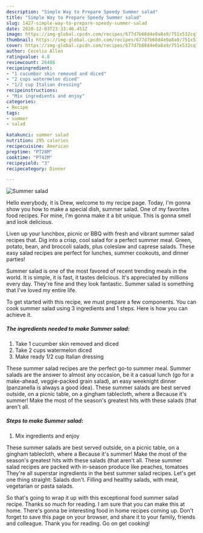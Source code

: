 ```yaml
---
description: "Simple Way to Prepare Speedy Summer salad"
title: "Simple Way to Prepare Speedy Summer salad"
slug: 1427-simple-way-to-prepare-speedy-summer-salad
date: 2020-12-03T23:33:46.451Z
image: https://img-global.cpcdn.com/recipes/677d7b68d4e0a8a9/751x532cq70/summer-salad-recipe-main-photo.jpg
thumbnail: https://img-global.cpcdn.com/recipes/677d7b68d4e0a8a9/751x532cq70/summer-salad-recipe-main-photo.jpg
cover: https://img-global.cpcdn.com/recipes/677d7b68d4e0a8a9/751x532cq70/summer-salad-recipe-main-photo.jpg
author: Cecelia Allen
ratingvalue: 4.8
reviewcount: 26488
recipeingredient:
- "1 cucumber skin removed and diced"
- "2 cups watermelon diced"
- "1/2 cup Italian dressing"
recipeinstructions:
- "Mix ingredients and enjoy"
categories:
- Recipe
tags:
- summer
- salad

katakunci: summer salad 
nutrition: 295 calories
recipecuisine: American
preptime: "PT28M"
cooktime: "PT42M"
recipeyield: "3"
recipecategory: Dinner

---
```



![Summer salad](https://img-global.cpcdn.com/recipes/677d7b68d4e0a8a9/751x532cq70/summer-salad-recipe-main-photo.jpg)

Hello everybody, it is Drew, welcome to my recipe page. Today, I'm gonna show you how to make a special dish, summer salad. One of my favorites food recipes. For mine, I'm gonna make it a bit unique. This is gonna smell and look delicious.

Liven up your lunchbox, picnic or BBQ with fresh and vibrant summer salad recipes that. Dig into a crisp, cool salad for a perfect summer meal. Green, potato, bean, and broccoli salads, plus coleslaw and caprese salads. These easy salad recipes are perfect for lunches, summer cookouts, and dinner parties!

Summer salad is one of the most favored of recent trending meals in the world. It is simple, it is fast, it tastes delicious. It's appreciated by millions every day. They're fine and they look fantastic. Summer salad is something that I've loved my entire life.


To get started with this recipe, we must prepare a few components. You can cook summer salad using 3 ingredients and 1 steps. Here is how you can achieve it.

<!--inarticleads1-->

##### The ingredients needed to make Summer salad:

1. Take 1 cucumber skin removed and diced
1. Take 2 cups watermelon diced
1. Make ready 1/2 cup Italian dressing


These summer salad recipes are the perfect go-to summer meal. Summer salads are the answer to almost any occasion, be it a casual lunch (go for a make-ahead, veggie-packed grain salad), an easy weeknight dinner (panzanella is always a good idea). These summer salads are best served outside, on a picnic table, on a gingham tablecloth, where a Because it&#39;s summer! Make the most of the season&#39;s greatest hits with these salads (that aren&#39;t all. 

<!--inarticleads2-->

##### Steps to make Summer salad:

1. Mix ingredients and enjoy


These summer salads are best served outside, on a picnic table, on a gingham tablecloth, where a Because it&#39;s summer! Make the most of the season&#39;s greatest hits with these salads (that aren&#39;t all. These summer salad recipes are packed with in-season produce like peaches, tomatoes They&#39;re all superstar ingredients in the best summer salad recipes. Let&#39;s get one thing straight: Salads don&#39;t. Filling and healthy salads, with meat, vegetarian or pasta salads. 

So that's going to wrap it up with this exceptional food summer salad recipe. Thanks so much for reading. I am sure that you can make this at home. There's gonna be interesting food in home recipes coming up. Don't forget to save this page on your browser, and share it to your family, friends and colleague. Thank you for reading. Go on get cooking!
